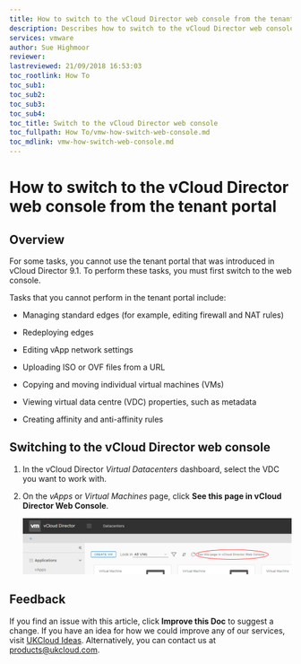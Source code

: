 ```yaml
---
title: How to switch to the vCloud Director web console from the tenant portal | UKCloud Ltd
description: Describes how to switch to the vCloud Director web console to perform tasks that are not possible in the tenant portal
services: vmware
author: Sue Highmoor
reviewer:
lastreviewed: 21/09/2018 16:53:03
toc_rootlink: How To
toc_sub1: 
toc_sub2:
toc_sub3:
toc_sub4:
toc_title: Switch to the vCloud Director web console
toc_fullpath: How To/vmw-how-switch-web-console.md
toc_mdlink: vmw-how-switch-web-console.md
---
```


# How to switch to the vCloud Director web console from the tenant portal

## Overview

For some tasks, you cannot use the tenant portal that was introduced in vCloud Director 9.1. To perform these tasks, you must first switch to the web console.

Tasks that you cannot perform in the tenant portal include:

- Managing standard edges (for example, editing firewall and NAT rules)

- Redeploying edges

- Editing vApp network settings

- Uploading ISO or OVF files from a URL

- Copying and moving individual virtual machines (VMs)

- Viewing virtual data centre (VDC) properties, such as metadata

- Creating affinity and anti-affinity rules

## Switching to the vCloud Director web console

1. In the vCloud Director *Virtual Datacenters* dashboard, select the VDC you want to work with.

2. On the *vApps* or *Virtual Machines* page, click **See this page in vCloud Director Web Console**.

    ![vCloud Director web console link](images/vmw-vcd91-web-console.png)

## Feedback

If you find an issue with this article, click **Improve this Doc** to suggest a change. If you have an idea for how we could improve any of our services, visit [UKCloud Ideas](https://ideas.ukcloud.com). Alternatively, you can contact us at <products@ukcloud.com>.
